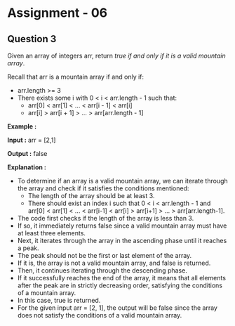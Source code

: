 # **Assignment - 06**
## **Question 3**

Given an array of integers arr, return *true if and only if it is a valid mountain array*.

Recall that arr is a mountain array if and only if:
- arr.length >= 3
- There exists some i with 0 < i < arr.length - 1 such that:
    - arr[0] < arr[1] < ... < arr[i - 1] < arr[i]
    - arr[i] > arr[i + 1] > ... > arr[arr.length - 1]

**Example :**

**Input :** arr = [2,1]

**Output :** false

**Explanation :**
- To determine if an array is a valid mountain array, we can iterate through the array and check if it satisfies the conditions mentioned:
    - The length of the array should be at least 3.
    - There should exist an index i such that 0 < i < arr.length - 1 and arr[0] < arr[1] < ... < arr[i-1] < arr[i] > arr[i+1] > ... > arr[arr.length-1].
- The code first checks if the length of the array is less than 3. 
- If so, it immediately returns false since a valid mountain array must have at least three elements.
- Next, it iterates through the array in the ascending phase until it reaches a peak. 
- The peak should not be the first or last element of the array. 
- If it is, the array is not a valid mountain array, and false is returned.
- Then, it continues iterating through the descending phase. 
- If it successfully reaches the end of the array, it means that all elements after the peak are in strictly decreasing order, satisfying the conditions of a mountain array. 
- In this case, true is returned.
- For the given input arr = [2, 1], the output will be false since the array does not satisfy the conditions of a valid mountain array.